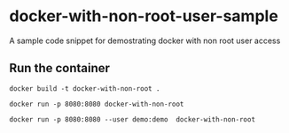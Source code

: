 # docker-with-non-root-user-sample
A sample code snippet for demostrating docker with non root user access

## Run the container

    docker build -t docker-with-non-root .

    docker run -p 8080:8080 docker-with-non-root

    docker run -p 8080:8080 --user demo:demo  docker-with-non-root